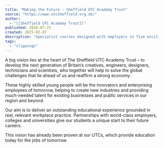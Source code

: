 ```yaml
---
title: "Making the Future - Sheffield UTC Academy Trust"
source: "https://www.utcsheffield.org.uk/"
author:
  - "[[Sheffield UTC Academy Trust]]"
published: 2016-07-25
created: 2025-02-07
description: "Specialist courses designed with employers in five exciting areas: Computing; Creative & Digital Media; Engineering; Health Sciences and Sport Science."
tags:
  - "clippings"
---
```

A big vision lies at the heart of The Sheffield UTC Academy Trust – to develop the next generation of Britain’s creatives, engineers, designers, technicians and scientists, who together will help to solve the global challenges that lie ahead of us and reaffirm a strong economy.

These highly skilled young people will be the innovators and enterprising employees of tomorrow, helping to create new industries and providing much-needed talent for existing businesses and public services in our region and beyond.

Our aim is to deliver an outstanding educational experience grounded in real, relevant workplace practice. Partnerships with world-class employers, colleges and universities give our students a unique start to their future careers.

This vision has already been proven at our UTCs, which provide education today for the jobs of tomorrow.